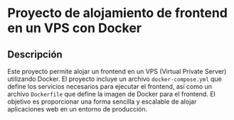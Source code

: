 # Proyecto de alojamiento de frontend en un VPS con Docker

## Descripción

Este proyecto permite alojar un frontend en un VPS (Virtual Private Server) utilizando Docker. El proyecto incluye un archivo `docker-compose.yml` que define los servicios necesarios para ejecutar el frontend, así como un archivo `Dockerfile` que define la imagen de Docker para el frontend. El objetivo es proporcionar una forma sencilla y escalable de alojar aplicaciones web en un entorno de producción.
